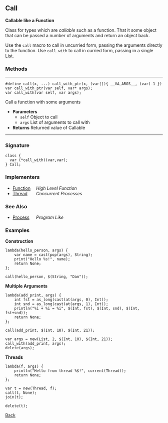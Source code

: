 Call
----
__Callable like a Function__

Class for types which are _callable_ such as a function. That it some object that can be passed a number of arguments and return an object back.

Use the `call` macro to call in uncurried form, passing the arguments directly to the function. Use `call_with` to call in curried form, passing in a single List.


### Methods

-------------------------------

    #define call(x, ...) call_with_ptr(x, (var[]){ __VA_ARGS__, (var)-1 })
    var call_with_ptr(var self, var* args);
    var call_with(var self, var args);

Call a function with some arguments

* __Parameters__
    * `self` Object to call
    * `args` List of arguments to call with
* __Returns__ Returned value of Callable

------------------------------- 


### Signature


    class {
      var (*call_with)(var,var);
    } Call;
    

### Implementers

* <span style="width:75px; float:left;">[Function](function)</span> _High Level Function_
* <span style="width:75px; float:left;">[Thread](thread)</span> _Concurrent Processes_


### See Also

* <span style="width:75px; float:left;">[Process](process)</span> _Program Like_


### Examples

__Construction__

    lambda(hello_person, args) {
        var name = cast(pop(args), String);
        print("Hello %s!", name);
        return None;
    };
    
    call(hello_person, $(String, "Dan"));
    
__Multiple Arguments__

    lambda(add_print, args) {
        int fst = as_long(cast(at(args, 0), Int));
        int snd = as_long(cast(at(args, 1), Int));
        println("%i + %i = %i", $(Int, fst), $(Int, snd), $(Int, fst+snd));
        return None;
    };

    call(add_print, $(Int, 10), $(Int, 21));
    
    var args = new(List, 2, $(Int, 10), $(Int, 21));
    call_with(add_print, args);
    delete(args);
    
__Threads__

    lambda(f, args) {
        println("Hello from thread %$!", current(Thread));
        return None;
    };
    
    var t = new(Thread, f);    
    call(t, None);
    join(t);
    
    delete(t);

[Back](/documentation)
